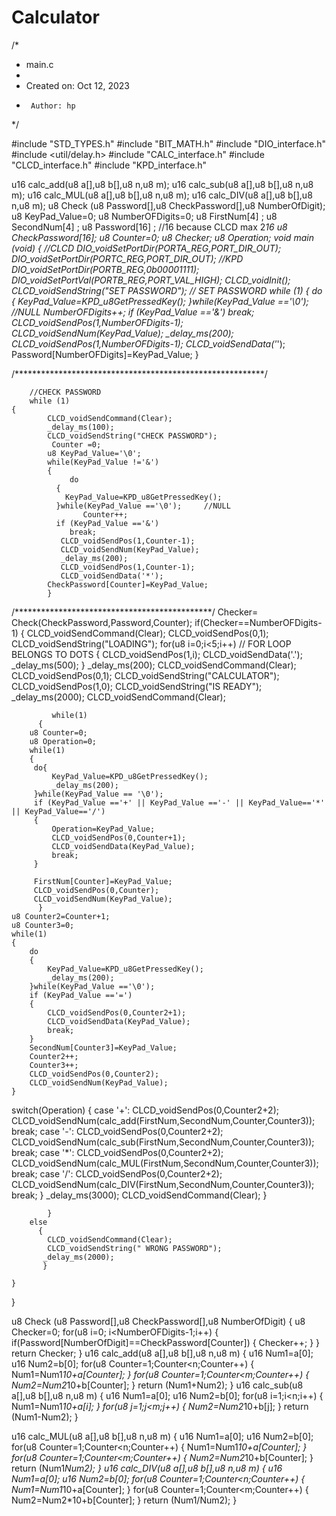 # Calculator
/*
  * main.c
 *
 *  Created on: Oct 12, 2023
 *      Author: hp
 */

#include "STD_TYPES.h"
#include "BIT_MATH.h"
#include "DIO_interface.h"
#include <util/delay.h>
#include "CALC_interface.h"
#include "CLCD_interface.h"
#include  "KPD_interface.h"

u16 calc_add(u8 a[],u8 b[],u8 n,u8 m);
u16 calc_sub(u8 a[],u8 b[],u8 n,u8 m);
u16 calc_MUL(u8 a[],u8 b[],u8 n,u8 m);
u16 calc_DIV(u8 a[],u8 b[],u8 n,u8 m);
u8 Check (u8 Password[],u8 CheckPassword[],u8 NumberOfDigit);
  u8 KeyPad_Value=0;
  u8 NumberOFDigits=0;
  u8 FirstNum[4]	;
  u8 SecondNum[4] ;
  u8 Password[16] ;   //16 because CLCD max 2*16
  u8 CheckPassword[16];
  u8 Counter=0;
  u8 Checker;
  u8 Operation;
void main (void)
{
	//CLCD
	DIO_voidSetPortDir(PORTA_REG,PORT_DIR_OUT);
	DIO_voidSetPortDir(PORTC_REG,PORT_DIR_OUT);
	//KPD
	   DIO_voidSetPortDir(PORTB_REG,0b00001111);
		DIO_voidSetPortVal(PORTB_REG,PORT_VAL_HIGH);
		CLCD_voidInit();
		CLCD_voidSendString("SET PASSWORD");
		// SET PASSWORD
		while (1)
		{
	  do
	  {
        KeyPad_Value=KPD_u8GetPressedKey();
	  }while(KeyPad_Value =='\0');     //NULL
	  NumberOFDigits++;
	  if (KeyPad_Value =='&')
		 break;
	   CLCD_voidSendPos(1,NumberOFDigits-1);
	   CLCD_voidSendNum(KeyPad_Value);
	   _delay_ms(200);
	   CLCD_voidSendPos(1,NumberOFDigits-1);
       CLCD_voidSendData('*');
       Password[NumberOFDigits]=KeyPad_Value;
		}

/*********************************************************/

		//CHECK PASSWORD
		while (1)
	{
			CLCD_voidSendCommand(Clear);
			_delay_ms(100);
			CLCD_voidSendString("CHECK PASSWORD");
			 Counter =0;
			u8 KeyPad_Value='\0';
			while(KeyPad_Value !='&')
			{
		         do
			  {
		        KeyPad_Value=KPD_u8GetPressedKey();
			  }while(KeyPad_Value =='\0');     //NULL
		            Counter++;
			  if (KeyPad_Value =='&')
				 break;
			   CLCD_voidSendPos(1,Counter-1);
			   CLCD_voidSendNum(KeyPad_Value);
			   _delay_ms(200);
			   CLCD_voidSendPos(1,Counter-1);
		       CLCD_voidSendData('*');
		    CheckPassword[Counter]=KeyPad_Value;
			}

   /*********************************************/
			Checker= Check(CheckPassword,Password,Counter);
			if(Checker==NumberOFDigits-1)
			{
				CLCD_voidSendCommand(Clear);
				CLCD_voidSendPos(0,1);
				CLCD_voidSendString("LOADING");
				for(u8 i=0;i<5;i++)   // FOR LOOP BELONGS TO DOTS
				{
					CLCD_voidSendPos(1,i);
					CLCD_voidSendData('.');
					_delay_ms(500);
				}
				_delay_ms(200);
				CLCD_voidSendCommand(Clear);
				CLCD_voidSendPos(0,1);
				CLCD_voidSendString("CALCULATOR");
				CLCD_voidSendPos(1,0);
				CLCD_voidSendString("IS READY");
				_delay_ms(2000);
				CLCD_voidSendCommand(Clear);

             while(1)
          {
	    u8 Counter=0;
	    u8 Operation=0;
	    while(1)
	    {
	     do{
	    	 KeyPad_Value=KPD_u8GetPressedKey();
	    	 _delay_ms(200);
	     }while(KeyPad_Value == '\0');
	     if (KeyPad_Value =='+' || KeyPad_Value =='-' || KeyPad_Value=='*' || KeyPad_Value=='/')
	     {
	    	 Operation=KeyPad_Value;
	    	 CLCD_voidSendPos(0,Counter+1);
	    	 CLCD_voidSendData(KeyPad_Value);
	    	 break;
	     }

	     FirstNum[Counter]=KeyPad_Value;
	     CLCD_voidSendPos(0,Counter);
	     CLCD_voidSendNum(KeyPad_Value);
          }
    u8 Counter2=Counter+1;
    u8 Counter3=0;
    while(1)
    {
    	do
    	{
    		KeyPad_Value=KPD_u8GetPressedKey();
    		_delay_ms(200);
    	}while(KeyPad_Value =='\0');
    	if (KeyPad_Value =='=')
    	{
    		CLCD_voidSendPos(0,Counter2+1);
    		CLCD_voidSendData(KeyPad_Value);
    		break;
    	}
    	SecondNum[Counter3]=KeyPad_Value;
    	Counter2++;
    	Counter3++;
    	CLCD_voidSendPos(0,Counter2);
    	CLCD_voidSendNum(KeyPad_Value);
    }
  switch(Operation)
  {
     case '+':
    	 CLCD_voidSendPos(0,Counter2+2);
    	 CLCD_voidSendNum(calc_add(FirstNum,SecondNum,Counter,Counter3));
    	 break;
     case '-':
    	 CLCD_voidSendPos(0,Counter2+2);
    	 CLCD_voidSendNum(calc_sub(FirstNum,SecondNum,Counter,Counter3));
    	 break;
     case '*':
    	 CLCD_voidSendPos(0,Counter2+2);
    	 CLCD_voidSendNum(calc_MUL(FirstNum,SecondNum,Counter,Counter3));
    	 break;
     case '/':
    	 CLCD_voidSendPos(0,Counter2+2);
    	 CLCD_voidSendNum(calc_DIV(FirstNum,SecondNum,Counter,Counter3));
    	 break;
			}
			_delay_ms(3000);
			CLCD_voidSendCommand(Clear);
	    }

			}
		else
		  {
            CLCD_voidSendCommand(Clear);
            CLCD_voidSendString(" WRONG PASSWORD");
           _delay_ms(2000);
		   }

	}
}

u8 Check (u8 Password[],u8 CheckPassword[],u8 NumberOfDigit)
		{
	          u8 Checker=0;
		for(u8 i=0; i<NumberOFDigits-1;i++)
		{
			if(Password[NumberOfDigit]==CheckPassword[Counter])
			{
				Checker++;
			}
		}
	return Checker;
        }
u16 calc_add(u8 a[],u8 b[],u8 n,u8 m)
{
	u16 Num1=a[0];
	u16 Num2=b[0];
	for(u8 Counter=1;Counter<n;Counter++)
	{
		Num1=Num1*10+a[Counter];
	}
	for(u8 Counter=1;Counter<m;Counter++)
	{
		Num2=Num2*10+b[Counter];
	}
	return (Num1+Num2);
}
u16 calc_sub(u8 a[],u8 b[],u8 n,u8 m)
{
	u16 Num1=a[0];
	u16 Num2=b[0];
	for(u8 i=1;i<n;i++)
	{
		Num1=Num1*10+a[i];
	}
	for(u8 j=1;j<m;j++)
	{
		Num2=Num2*10+b[j];
	}
	return (Num1-Num2);
}

u16 calc_MUL(u8 a[],u8 b[],u8 n,u8 m)
{
	u16 Num1=a[0];
	u16 Num2=b[0];
	for(u8 Counter=1;Counter<n;Counter++)
	{
		Num1=Num1*10+a[Counter];
	}
	for(u8 Counter=1;Counter<m;Counter++)
	{
		Num2=Num2*10+b[Counter];
	}
	return (Num1*Num2);
}
u16 calc_DIV(u8 a[],u8 b[],u8 n,u8 m)
{
	u16 Num1=a[0];
	u16 Num2=b[0];
	for(u8 Counter=1;Counter<n;Counter++)
	{
		Num1=Num1*10+a[Counter];
	}
	for(u8 Counter=1;Counter<m;Counter++)
	{
		Num2=Num2*10+b[Counter];
	}
	return (Num1/Num2);
}


